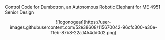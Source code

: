 Control Code for Dumbotron, an Autonomous Robotic Elephant for ME 4951 Senior Design

<center> ![logonogear](https://user-images.githubusercontent.com/52638608/115670042-96cfc300-a30e-11eb-87b8-22ad454dd0d2.png) </center>
